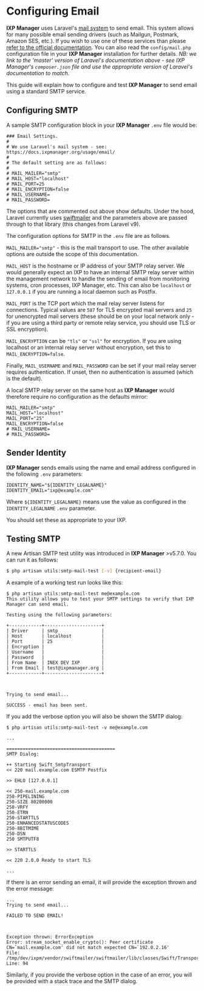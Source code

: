 # Configuring Email

**IXP Manager** uses Laravel's [mail system](https://laravel.com/docs/master/mail) to send email. This system allows for many possible email sending drivers (such as Mailgun, Postmark, Amazon SES, etc.). If you wish to use one of these services than please [refer to the official documentation](https://laravel.com/docs/master/mail). You can also read the `config/mail.php` configuration file in your **IXP Manager** installation for further details. *NB: we link to the 'master' version of Laravel's documentation above - see IXP Manager's `composer.json` file and use the appropriate version of Laravel's documentation to match.*

This guide will explain how to configure and test **IXP Manager** to send email using a standard SMTP service.

## Configuring SMTP

A sample SMTP configuration block in your **IXP Manager** `.env` file would be:

```
### Email Settings.
#
# We use Laravel's mail system - see: https://docs.ixpmanager.org/usage/email/
#
# The default setting are as follows:
#
# MAIL_MAILER="smtp"
# MAIL_HOST="localhost"
# MAIL_PORT=25
# MAIL_ENCRYPTION=false
# MAIL_USERNAME=
# MAIL_PASSWORD=
```

The options that are commented out above show defaults. Under the hood, Laravel currently uses [swiftmailer](https://swiftmailer.symfony.com/docs/sending.html) and the parameters above are passed through to that library (this changes from Laravel v9).

The configuration options for SMTP in the `.env` file are as follows.

`MAIL_MAILER="smtp"` - this is the mail transport to use. The other available options are outside the scope of this documentation.

`MAIL_HOST` is the hostname or IP address of your SMTP relay server. We would generally expect an IXP to have an internal SMTP relay server within the management network to handle the sending of email from monitoring systems, cron processes, IXP Manager, etc. This can also be `localhost` or `127.0.0.1` if you are running a local daemon such as Postfix.

`MAIL_PORT` is the TCP port which the mail relay server listens for connections. Typical values are `587` for TLS encrypted mail servers and `25` for unencrypted mail servers (these should be on your local network only - if you are using a third party or remote relay service, you should use TLS or SSL encryption).

`MAIL_ENCRYPTION` can be `"tls"` or `"ssl"` for encryption. If you are using localhost or an internal relay server without encryption, set this to `MAIL_ENCRYPTION=false`.

Finally, `MAIL_USERNAME` and `MAIL_PASSWORD` can be set if your mail relay server requires authentication. If unset, then no authentication is assumed (which is the default).

A local SMTP relay server on the same host as **IXP Manager** would therefore require no configuration as the defaults mirror:

```
MAIL_MAILER="smtp"
MAIL_HOST="localhost"
MAIL_PORT="25"
MAIL_ENCRYPTION=false
# MAIL_USERNAME=
# MAIL_PASSWORD=
```


## Sender Identity

**IXP Manager** sends emails using the name and email address configured in the following `.env` parameters:

```
IDENTITY_NAME="${IDENTITY_LEGALNAME}"
IDENTITY_EMAIL="ixp@example.com"
```

Where `${IDENTITY_LEGALNAME}` means use the value as configured in the `IDENTITY_LEGALNAME` `.env` parameter.

You should set these as appropriate to your IXP.


## Testing SMTP

A new Artisan SMTP test utility was introduced in **IXP Manager** >v5.7.0. You can run it as follows:

```sh
$ php artisan utils:smtp-mail-test [-v] {recipient-email}
```

A example of a working test run looks like this:

```
$ php artisan utils:smtp-mail-test me@example.com
This utility allows you to test your SMTP settings to verify that IXP Manager can send email.

Testing using the following parameters:

+------------+---------------------+
| Driver     | smtp                |
| Host       | localhost           |
| Port       | 25                  |
| Encryption |                     |
| Username   |                     |
| Password   |                     |
| From Name  | INEX DEV IXP        |
| From Email | test@ixpmanager.org |
+------------+---------------------+



Trying to send email...

SUCCESS - email has been sent.
```

If you add the verbose option you will also be shown the SMTP dialog:

```
$ php artisan utils:smtp-mail-test -v me@example.com

...

========================================
SMTP Dialog:

++ Starting Swift_SmtpTransport
<< 220 mail.example.com ESMTP Postfix

>> EHLO [127.0.0.1]

<< 250-mail.example.com
250-PIPELINING
250-SIZE 80200000
250-VRFY
250-ETRN
250-STARTTLS
250-ENHANCEDSTATUSCODES
250-8BITMIME
250-DSN
250 SMTPUTF8

>> STARTTLS

<< 220 2.0.0 Ready to start TLS

...
```

If there is an error sending an email, it will provide the exception thrown and the error message:

```
...
Trying to send email...

FAILED TO SEND EMAIL!



Exception thrown: ErrorException
Error: stream_socket_enable_crypto(): Peer certificate CN=`mail.example.com' did not match expected CN=`192.0.2.16'
File: /tmp/dev/ixpm/vendor/swiftmailer/swiftmailer/lib/classes/Swift/Transport/StreamBuffer.php
Line: 94
```

Similarly, if you provide the verbose option in the case of an error, you will be provided with a stack trace and the SMTP dialog.
